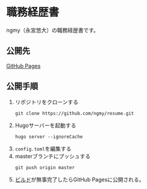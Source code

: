 # 職務経歴書
ngmy（永宮悠大）の職務経歴書です。

## 公開先
[GitHub Pages](https://ngmy.github.io/resume/)

## 公開手順
1. リポジトリをクローンする
   ```
   git clone https://github.com/ngmy/resume.git
   ```
2. Hugoサーバーを起動する
   ```console
   hugo server --ignoreCache
   ```
3. `config.toml`を編集する
4. masterブランチにプッシュする
   ```
   git push origin master
   ```
5. [ビルド](https://github.com/ngmy/resume/actions/workflows/gh-pages.yml)が無事完了したらGitHub Pagesに公開される。
